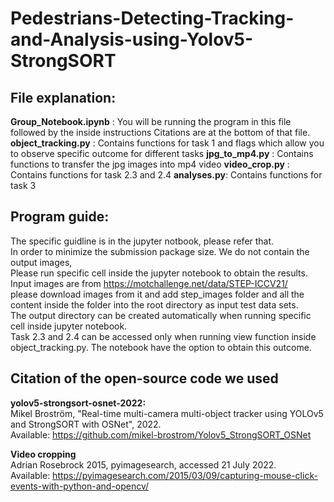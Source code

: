 # Pedestrians-Detecting-Tracking-and-Analysis-using-Yolov5-StrongSORT

## File explanation:  
**Group_Notebook.ipynb** : You will be running the program in this file followed by the inside instructions
                                         Citations are at the bottom of that file.  
**object_tracking.py** : Contains functions for task 1 and flags which allow you to observe specific outcome for different tasks
**jpg_to_mp4.py** : Contains functions to transfer the jpg images into mp4 video
**video_crop.py** : Contains functions for task 2.3 and 2.4
**analyses.py**: Contains functions for task 3

## Program guide:
The specific guidline is in the jupyter notbook, please refer that.  
In order to minimize the submission package size. We do not contain the output images,  
Please run specific cell inside the jupyter notebook to obtain the results.  
Input images are from https://motchallenge.net/data/STEP-ICCV21/  
please download images from it and add step_images folder and all the content inside the folder into the root directory as input test data sets.  
The output directory can be created automatically when running specific cell inside jupyter notebook.  
Task 2.3 and 2.4 can be accessed only when running view function inside object_tracking.py. The notebook have the option to obtain this outcome.  

## Citation of the open-source code we used  
**yolov5-strongsort-osnet-2022:**  
Mikel Broström, "Real-time multi-camera multi-object tracker using YOLOv5 and StrongSORT with OSNet", 2022.  
Available: https://github.com/mikel-brostrom/Yolov5_StrongSORT_OSNet  

**Video cropping**  
Adrian Rosebrock 2015, pyimagesearch, accessed 21 July 2022.  
Available: <https://pyimagesearch.com/2015/03/09/capturing-mouse-click-events-with-python-and-opencv/>   
